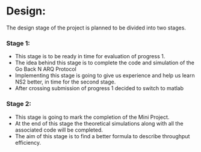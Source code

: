 # Design:

The design stage of the project is planned to be divided into two stages.

### Stage 1:
* This stage is to be ready in time for evaluation of progress 1.
* The idea behind this stage is to complete the code and simulation of the Go Back N ARQ Protocol
* Implementing this stage is going to give us experience and help us learn NS2 better, in time for the second stage.
* After crossing submission of progress 1 decided to switch to matlab


### Stage 2:
* This stage is going to mark the completion of the Mini Project.
* At the end of this stage the theoretical simulations along with all the associated code will be completed.
* The aim of this stage is to find a better formula to describe throughput efficiency.
